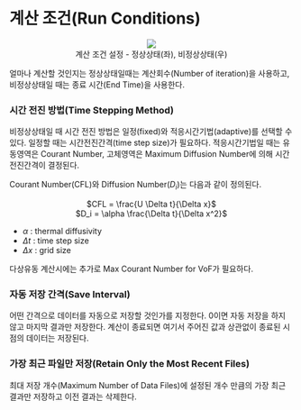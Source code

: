# 계산 조건(Run Conditions)

<center><img src="https://github.com/nextfoam/baram-pages/raw/main/screenshots/pic/runcondition.png"><br>계산 조건 설정 - 정상상태(좌), 비정상상태(우)</center>

얼마나 계산할 것인지는 정상상태일때는 계산회수(Number of iteration)을 사용하고, 비정상상태일 때는 종료 시간(End Time)을 사용한다.

### 시간 전진 방법(Time Stepping Method)

비정상상태일 때 시간 전진 방법은 일정(fixed)와 적응시간기법(adaptive)를 선택할 수 있다. 일정할 때는 시간전진간격(time step size)가 필요하다. 적응시간기법일 때는 유동영역은 Courant Number, 고체영역은 Maximum Diffusion Number에 의해 시간전진간격이 결정된다.

Courant Number(CFL)와 Diffusion Number($D_i$)는 다음과 같이 정의된다.

<center>$CFL = \frac{U \Delta t}{\Delta x}$</center>

<center>$D_i = \alpha \frac{\Delta t}{\Delta x^2}$</center>

* $\alpha$ : thermal diffusivity
* $\Delta t$ : time step size
* $\Delta x$ : grid size

다상유동 계산시에는 추가로 Max Courant Number for VoF가 필요하다.

### 자동 저장 간격(Save Interval)

어떤 간격으로 데이터를 자동으로 저장할 것인가를 지정한다. 0이면 자동 저장을 하지 않고 마지막 결과만 저장한다. 계산이 종료되면 여기서 주어진 값과 상관없이 종료된 시점의 데이터는 저장된다.


### 가장 최근 파일만 저장(Retain Only the Most Recent Files)

최대 저장 개수(Maximum Number of Data Files)에 설정된 개수 만큼의 가장 최근 결과만 저장하고 이전 결과는 삭제한다. 

